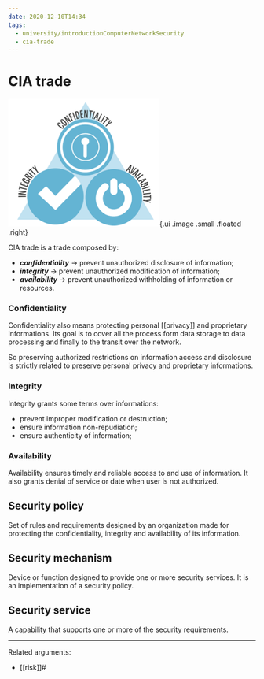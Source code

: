```yaml
---
date: 2020-12-10T14:34
tags:
  - university/introductionComputerNetworkSecurity
  - cia-trade
---
```


# CIA trade
![CIA](./static/ciaTrade.png){.ui .image .small .floated .right}

CIA trade is a trade composed by:

* ***confidentiality*** → prevent unauthorized disclosure of information;
* ***integrity*** → prevent unauthorized modification of information;
* ***availability*** → prevent unauthorized withholding of information or resources.

### Confidentiality
Confidentiality also means protecting personal [[privacy]] and proprietary informations. Its goal is to cover all the process form data storage to data processing and finally to the transit over the network.

So preserving authorized restrictions on information access and disclosure is strictly related to preserve personal privacy and proprietary informations.

### Integrity
Integrity grants some terms over informations:

* prevent improper modification or destruction;
* ensure information non-repudiation;
* ensure authenticity of information;

### Availability
Availability ensures timely and reliable access to and use of information. It also grants denial of service or date when user is not authorized.

## Security policy
Set of rules and requirements designed by an organization made for protecting the confidentiality, integrity and availability of its information.

## Security mechanism
Device or function designed to provide one or more security services. It is an implementation of a security policy.

## Security service
A capability that supports one or more of the security requirements.

---
Related arguments:

* [[risk]]#
